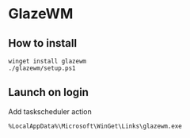 # GlazeWM

## How to install

```
winget install glazewm
./glazewm/setup.ps1
```

## Launch on login

Add taskscheduler action


```text
%LocalAppData%\Microsoft\WinGet\Links\glazewm.exe
```

